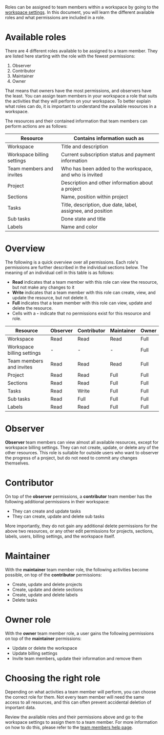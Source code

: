 Roles can be assigned to team members within a workspace by going to the
[workspace settings](/help/team-members#edit-a-team-members-permissions).
In this document, you will learn the different available roles and what
permissions are included in a role.

# Available roles

There are 4 different roles available to be assigned to a team member. They
are listed here starting with the role with the fewest permissions:

1. Observer
2. Contributor
3. Maintainer
4. Owner

That means that owners have the most permissions, and observers have the least.
You can assign team members in your workspace a role that suits the
activities that they will perform on your workspace. To better explain what
roles can do, it is important to understand the available resources in a
workspace.

The resources and their contained information that team members can perform
actions are as follows:

| Resource                    | Contains information such as                                |
| --------------------------- | ----------------------------------------------------------- |
| Workspace                   | Title and description                                       |
| Workspace billing settings  | Current subscription status and payment information         |
| Team members and invites | Who has been added to the workspace, and who is invited     |
| Project                     | Description and other information about a project           |
| Sections                    | Name, position within project                               |
| Tasks                       | Title, description, due date, label, assignee, and position |
| Sub tasks                   | Done state and title                                        |
| Labels                      | Name and color                                              |

# Overview

The following is a quick overview over all permissions. Each role's permissions
are further described in the individual sections below. The meaning of an
individual cell in this table is as follows:

- **Read** indicates that a team member with this role can view the
  resource, but not make any changes to it
- **Write** indicates that a team member with this role can create, view,
  and update the resource, but not delete it.
- **Full** indicates that a team member with this role can view, update and
  delete the resource.
- Cells with a **-** indicate that no permissions exist for this resource and
  role.

| Resource                    | Observer | Contributor | Maintainer | Owner |
| --------------------------- | -------- | ----------- | ---------- | ----- |
| Workspace                   | Read     | Read        | Read       | Full  |
| Workspace billing settings  | -        | -           | -          | Full  |
| Team members and invites | Read     | Read        | Read       | Full  |
| Project                     | Read     | Read        | Full       | Full  |
| Sections                    | Read     | Read        | Full       | Full  |
| Tasks                       | Read     | Write       | Full       | Full  |
| Sub tasks                   | Read     | Full        | Full       | Full  |
| Labels                      | Read     | Read        | Full       | Full  |

# Observer

**Observer** team members can view almost all available resources, except
for workspace billing settings. They can not create, update, or delete any of
the other resources. This role is suitable for outside users who want to
observer the progress of a project, but do not need to commit any changes
themselves.

# Contributor

On top of the **observer** permissions, a **contributor** team member has the
following additional permissions in their workspace:

- They can create and update tasks
- They can create, update and delete sub tasks

More importantly, they do not gain any additional delete permissions for the
above two resources, or any other edit permissions for projects,
sections, labels, users, billing settings, and the workspace itself.

# Maintainer

With the **maintainer** team member role, the following activities become
possible, on top of the **contributor** permissions:

- Create, update and delete projects
- Create, update and delete sections
- Create, update and delete labels
- Delete tasks

# Owner role

With the **owner** team member role, a user gains the following permissions
on top of the **maintainer** permissions:

- Update or delete the workspace
- Update billing settings
- Invite team members, update their information and remove them

# Choosing the right role

Depending on what activities a team member will perform, you can choose the
correct role for them. Not every team member will need the same access to
all resources, and this can often prevent accidental deletion of important
data.

Review the available roles and their permissions above and go to the workspace
settings to assign them to a team member. For more information on how to do
this, please refer to the [team members help
page](/help/team-members#edit-a-team-members-permissions).
